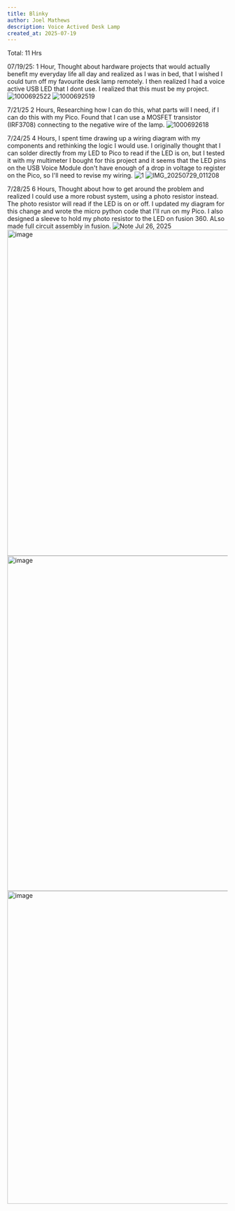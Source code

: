 ```yaml
---
title: Blinky
author: Joel Mathews
description: Voice Actived Desk Lamp
created_at: 2025-07-19
---
```


Total: 11 Hrs


07/19/25:
1 Hour, 
Thought about hardware projects that would actually benefit my everyday life all day and realized as I was in bed, that I wished I could turn off my favourite desk lamp remotely. I then realized I had a voice active USB LED that I dont use. I realized that this must be my project.
![1000692522](https://github.com/user-attachments/assets/6f3f0cb2-ab60-4ec0-8092-e7df6e2b330d)
![1000692519](https://github.com/user-attachments/assets/00870554-7cb4-4140-8637-392abd33ee64)


7/21/25
2 Hours,
Researching how I can do this, what parts will I need, if I can do this with my Pico. Found that I can use a MOSFET transistor (IRF3708) connecting to the negative wire of the lamp.
![1000692618](https://github.com/user-attachments/assets/b0196283-38f1-4e9f-9141-004115d950e3)


7/24/25
4 Hours,
I spent time drawing up a wiring diagram with my components and rethinking the logic I would use. I originally thought that I can solder directly from my LED to Pico to read if the LED is on, but I tested it with my multimeter I bought for this project and it seems that the LED pins on the USB Voice Module don't have enough of a drop in voltage to register on the Pico, so I'll need to revise my wiring.
![1](https://github.com/user-attachments/assets/2a334570-50ee-46f3-bd19-c018b0d3d3c1)
![IMG_20250729_011208](https://github.com/user-attachments/assets/c97e591d-eb27-4dc1-b74e-456ecee49603)

7/28/25
6 Hours,
Thought about how to get around the problem and realized I could use a more robust system, using a photo resistor instead. The photo resistor will read if the LED is on or off. I updated my diagram for this change and wrote the micro python code that I'll run on my Pico. I also designed a sleeve to hold my photo resistor to the LED on fusion 360. ALso made full circuit assembly in fusion.
![Note Jul 26, 2025](https://github.com/user-attachments/assets/a65ddc37-1bd0-4cfb-9939-1c95062fc962)
<img width="549" height="746" alt="image" src="https://github.com/user-attachments/assets/308fd26f-9366-4699-aba9-e5a6ffdee62d" />
<img width="897" height="767" alt="image" src="https://github.com/user-attachments/assets/b5cb9b0d-6f52-4fad-acfc-d1704b1e430d" />
<img width="781" height="716" alt="image" src="https://github.com/user-attachments/assets/6679ea7d-5d80-402f-96e9-e18baec5d03c" />

